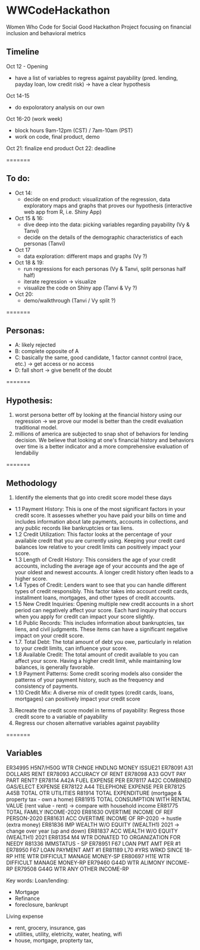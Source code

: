 # WWCodeHackathon
Women Who Code for Social Good Hackathon Project focusing on financial inclusion and behavioral metrics 

## Timeline
Oct 12 - Opening
  - have a list of variables to regress against payability (pred. lending, payday loan, low credit risk) -> have a clear hypothesis

Oct 14-15
  - do expoloratory analysis on our own

Oct 16-20 (work week)
  - block hours 9am-12pm (CST) / 7am-10am (PST)
  - work on code, final product, demo

Oct 21: finalize end product
Oct 22: deadline

=======
## To do:
  - Oct 14:
      - decide on end product: visualization of the regression, data exploratory maps and graphs that proves our hypothesis (interactive web app from R, i.e. Shiny App)
  - Oct 15 & 16:
      - dive deep into the data: picking variables regarding payability (Vy & Tanvi)
      - decide on the details of the demographic characteristics of each personas (Tanvi)
  - Oct 17
      - data exploration: different maps and graphs (Vy ?)
  - Oct 18 & 19:
      - run regressions for each personas (Vy & Tanvi, split personas half half)
      - iterate regression -> visualize
      - visualize the code on Shiny app (Tanvi & Vy ?)
  - Oct 20:
      - demo/walkthrough (Tanvi / Vy split ?)
    
=======
## Personas:
  - A: likely rejected
  - B: complete opposite of A
  - C: basically the same, good candidate, 1 factor cannot control (race, etc.)  -> get access or no access
  - D: fall short -> give benefit of the doubt 

=======
## Hypothesis:
1) worst persona better off by looking at the financial history using our regression -> we prove our model is better than the credit evaluation traditional model.
2) millions of america are subjected to snap shot of behaviors for lending decision. We believe that looking at one's financial history and behaviors over time is a better indicator and a more comprehensive evaluation of lendabiliy

=======
## Methodology
1. Identify the elements that go into credit score model these days
  - 1.1 Payment History: This is one of the most significant factors in your credit score. It assesses whether you have paid your bills on time and includes information about late payments, accounts in collections, and any public records like bankruptcies or tax liens.
  - 1.2 Credit Utilization: This factor looks at the percentage of your available credit that you are currently using. Keeping your credit card balances low relative to your credit limits can positively impact your score.
  - 1.3 Length of Credit History: This considers the age of your credit accounts, including the average age of your accounts and the age of your oldest and newest accounts. A longer credit history often leads to a higher score.
  - 1.4 Types of Credit: Lenders want to see that you can handle different types of credit responsibly. This factor takes into account credit cards, installment loans, mortgages, and other types of credit accounts.
  - 1.5 New Credit Inquiries: Opening multiple new credit accounts in a short period can negatively affect your score. Each hard inquiry that occurs when you apply for credit can impact your score slightly.
  - 1.6 Public Records: This includes information about bankruptcies, tax liens, and civil judgments. These items can have a significant negative impact on your credit score.
  - 1.7. Total Debt: The total amount of debt you owe, particularly in relation to your credit limits, can influence your score.
  - 1.8 Available Credit: The total amount of credit available to you can affect your score. Having a higher credit limit, while maintaining low balances, is generally favorable.
  - 1.9 Payment Patterns: Some credit scoring models also consider the patterns of your payment history, such as the frequency and consistency of payments.
  - 1.10 Credit Mix: A diverse mix of credit types (credit cards, loans, mortgages) can positively impact your credit score
3. Recreate the credit score model in terms of payability: Regress those credit score to a variable of payability
4. Regress our chosen alternative variables against payability

=======
## Variables
ER34995  	H5N7/H50G WTR CHNGE HNDLNG MONEY ISSUE21
ER78091  	A31 DOLLARS RENT
ER78093  	ACCURACY OF RENT
ER78098  	A33 GOVT PAY PART RENT?
ER78114  	A42A FUEL EXPENSE PER
ER78117  	A42C COMBINED GAS/ELECT EXPENSE
ER78122  	A44 TELEPHONE EXPENSE PER
ER78125  	A45B TOTAL OTR UTILITIES
R81914  	TOTAL EXPENDITURE (mortgage & property tax - own a home)
ER81915  	TOTAL CONSUMPTION WITH RENTAL VALUE (rent value - rent) -> compare with household income 
ER81775  	TOTAL FAMILY INCOME-2020
ER81630  	OVERTIME INCOME OF REF PERSON-2020
ER81631  	ACC OVERTIME INCOME OF RP-2020 -> hustle (extra money)
ER81836  	IMP WEALTH W/O EQUITY (WEALTH1) 2021 -> change over year (up and down)
ER81837  	ACC WEALTH W/O EQUITY (WEALTH1) 2021 
ER81354  	M4 WTR DONATED TO ORGANIZATION FOR NEEDY
R81336  	IMMSTATUS - SP
ER78951  	F67 LOAN PMT AMT PER #1
ER78950  	F67 LOAN PAYMENT AMT #1
ER81189  	L70 #YRS WRKD SINCE 18-RP
H11E WTR DIFFICULT MANAGE MONEY-SP
ER80697  	H11E WTR DIFFICULT MANAGE MONEY-RP
ER79460  	G44D WTR ALIMONY INCOME-RP
ER79508  	G44G WTR ANY OTHER INCOME-RP

Key words:
Loan/lending:
- Mortgage
- Refinance
- foreclosure, bankrupt
  
Living expense
- rent, grocery, insurance, gas
- utilities, utility, eletricity, water, heating, wifi
- house, mortgage, propterty tax,


